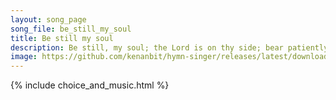```yaml
---
layout: song_page
song_file: be_still_my_soul
title: Be still my soul
description: Be still, my soul; the Lord is on thy side; bear patiently the cross of grief or pain; leave to thy God to order and provide; in every change he faith... theist 4part acapella 3verse musicbyother textbyother 
image: https://github.com/kenanbit/hymn-singer/releases/latest/download/be_still_my_soul-trad.png
---
```


{% include choice_and_music.html %}